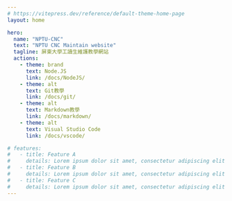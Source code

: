 ```yaml
---
# https://vitepress.dev/reference/default-theme-home-page
layout: home

hero:
  name: "NPTU-CNC"
  text: "NPTU CNC Maintain website"
  tagline: 屏東大學工讀生維護教學網站
  actions:
    - theme: brand
      text: Node.JS
      link: /docs/NodeJS/
    - theme: alt
      text: Git教學
      link: /docs/git/
    - theme: alt
      text: Markdown教學
      link: /docs/markdown/
    - theme: alt
      text: Visual Studio Code
      link: /docs/vscode/

# features:
#   - title: Feature A
#     details: Lorem ipsum dolor sit amet, consectetur adipiscing elit
#   - title: Feature B
#     details: Lorem ipsum dolor sit amet, consectetur adipiscing elit
#   - title: Feature C
#     details: Lorem ipsum dolor sit amet, consectetur adipiscing elit
---
```


